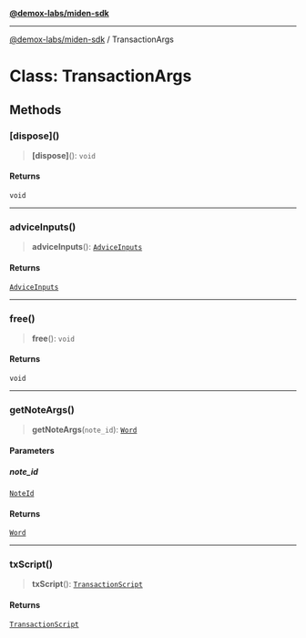 [**@demox-labs/miden-sdk**](../README.md)

***

[@demox-labs/miden-sdk](../README.md) / TransactionArgs

# Class: TransactionArgs

## Methods

### \[dispose\]()

> **\[dispose\]**(): `void`

#### Returns

`void`

***

### adviceInputs()

> **adviceInputs**(): [`AdviceInputs`](AdviceInputs.md)

#### Returns

[`AdviceInputs`](AdviceInputs.md)

***

### free()

> **free**(): `void`

#### Returns

`void`

***

### getNoteArgs()

> **getNoteArgs**(`note_id`): [`Word`](Word.md)

#### Parameters

##### note\_id

[`NoteId`](NoteId.md)

#### Returns

[`Word`](Word.md)

***

### txScript()

> **txScript**(): [`TransactionScript`](TransactionScript.md)

#### Returns

[`TransactionScript`](TransactionScript.md)
